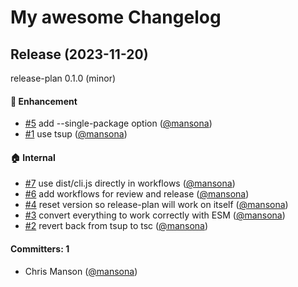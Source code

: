 # My awesome Changelog
## Release (2023-11-20)

release-plan 0.1.0 (minor)

#### :rocket: Enhancement
* [#5](https://github.com/embroider-build/release-plan/pull/5) add --single-package option ([@mansona](https://github.com/mansona))
* [#1](https://github.com/embroider-build/release-plan/pull/1) use tsup ([@mansona](https://github.com/mansona))

#### :house: Internal
* [#7](https://github.com/embroider-build/release-plan/pull/7) use dist/cli.js directly in workflows ([@mansona](https://github.com/mansona))
* [#6](https://github.com/embroider-build/release-plan/pull/6) add workflows for review and release ([@mansona](https://github.com/mansona))
* [#4](https://github.com/embroider-build/release-plan/pull/4) reset version so release-plan will work on itself ([@mansona](https://github.com/mansona))
* [#3](https://github.com/embroider-build/release-plan/pull/3) convert everything to work correctly with ESM ([@mansona](https://github.com/mansona))
* [#2](https://github.com/embroider-build/release-plan/pull/2) revert back from tsup to tsc ([@mansona](https://github.com/mansona))

#### Committers: 1
- Chris Manson ([@mansona](https://github.com/mansona))
